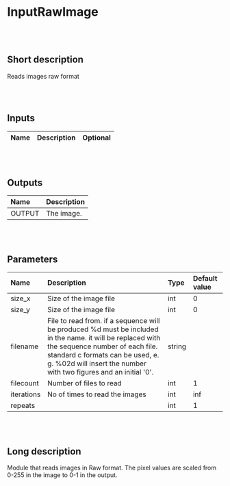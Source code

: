 # InputRawImage


<br><br>
## Short description

Reads images raw format

<br><br>

## Inputs

|Name|Description|Optional|
|:----|:-----------|:-------|

<br><br>

## Outputs

|Name|Description|
|:----|:-----------|
|OUTPUT|The image.|

<br><br>

## Parameters

|Name|Description|Type|Default value|
|:----|:-----------|:----|:-------------|
|size_x|Size of the image file|int|0|
|size_y|Size of the image file|int|0|
|filename|File to read from. if a sequence will be produced %d must be included in the name. it will be replaced with the sequence number of each file. standard c formats can be used, e. g. %02d will insert the number with two figures and an initial '0'.|string||
|filecount|Number of files to read|int|1|
|iterations|No of times to read the images|int|inf|
|repeats||int|1|

<br><br>
## Long description
Module that reads images in Raw format. The pixel values are scaled from 0-255 in the image to 0-1 in the output.